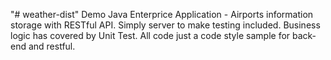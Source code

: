 "# weather-dist" 
Demo Java Enterprice Application - Airports information storage with RESTful API.
Simply server to make testing included.
Business logic has covered by Unit Test.
All code just a code style sample for back-end and restful.
